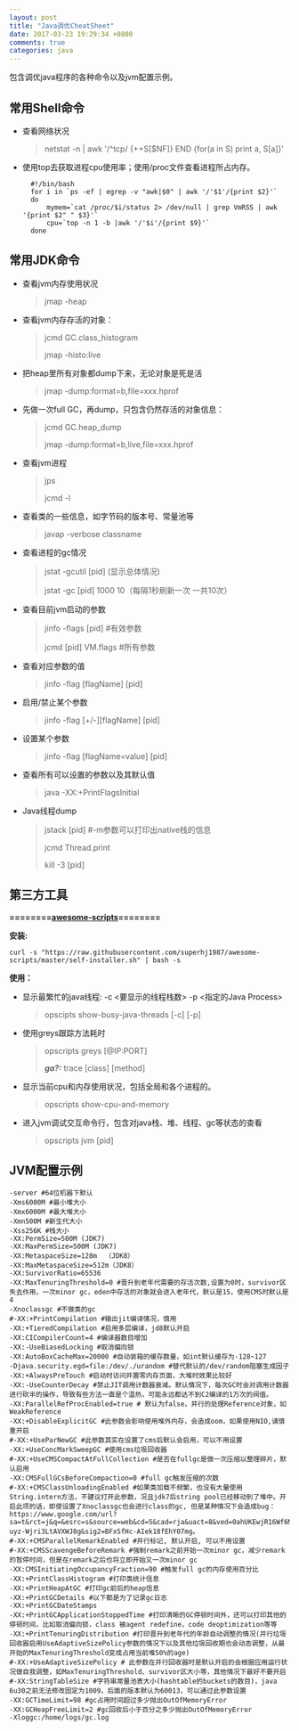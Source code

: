 ```yaml
---
layout: post
title: "Java调优CheatSheet"
date: 2017-03-23 19:29:34 +0800
comments: true
categories: java
---
```


包含调优java程序的各种命令以及jvm配置示例。

## 常用Shell命令

- 查看网络状况

	> netstat -n | awk '/^tcp/ {++S[$NF]} END {for(a in S) print a, S[a]}'
	
- 使用top去获取进程cpu使用率；使用/proc文件查看进程所占内存。


		#!/bin/bash
		for i in `ps -ef | egrep -v "awk|$0" | awk '/'$1'/{print $2}'`
		do
    		mymem=`cat /proc/$i/status 2> /dev/null | grep VmRSS | awk '{print $2" " $3}'`
    		cpu=`top -n 1 -b |awk '/'$i'/{print $9}'`
		done
		
<!--more-->

## 常用JDK命令

- 查看jvm内存使用状况
	> jmap -heap <pid>

- 查看jvm内存存活的对象：
	> jcmd <pid> GC.class_histogram 
	>
	> jmap -histo:live <pid>

- 把heap里所有对象都dump下来，无论对象是死是活
	> jmap -dump:format=b,file=xxx.hprof <pid>

- 先做一次full GC，再dump，只包含仍然存活的对象信息：
	> jcmd <PID> GC.heap_dump <FILENAME> 
	>
	> jmap -dump:format=b,live,file=xxx.hprof
- 查看jvm进程
	
	> jps  
	>
	> jcmd -l

- 查看类的一些信息，如字节码的版本号、常量池等
	> javap -verbose classname

- 查看进程的gc情况
	> jstat -gcutil [pid] (显示总体情况)     
	>
	> jstat -gc [pid] 1000 10（每隔1秒刷新一次 一共10次）
	
- 查看目前jvm启动的参数

	> jinfo -flags [pid] #有效参数
	>
	> jcmd [pid] VM.flags #所有参数

- 查看对应参数的值
	
	> jinfo -flag [flagName] [pid]

- 启用/禁止某个参数
	> jinfo -flag [+/-][flagName] [pid]

- 设置某个参数
	> jinfo -flag [flagName=value] [pid]

- 查看所有可以设置的参数以及其默认值
	> java -XX:+PrintFlagsInitial

- Java线程dump
	> jstack [pid] #-m参数可以打印出native栈的信息 
	>
	> jcmd <PID> Thread.print 
	>
	> kill -3 [pid]
	
## 第三方工具

**========[awesome-scripts](https://github.com/superhj1987/awesome-scripts/blob/master/README.md)========**

**安装:**

`curl -s "https://raw.githubusercontent.com/superhj1987/awesome-scripts/master/self-installer.sh" | bash -s`

**使用：**

- 显示最繁忙的java线程: -c <要显示的线程栈数> -p <指定的Java Process>

	> opscipts show-busy-java-threads [-c] [-p]

- 使用greys跟踪方法耗时

	> opscripts greys <PID>[@IP:PORT] 
	> 
	> ***ga?:*** trace [class] [method]

- 显示当前cpu和内存使用状况，包括全局和各个进程的。

	> opscripts show-cpu-and-memory
	
- 进入jvm调试交互命令行，包含对java栈、堆、线程、gc等状态的查看

	> opscripts jvm [pid]
	
## JVM配置示例

```
-server #64位机器下默认
-Xms6000M #最小堆大小
-Xmx6000M #最大堆大小
-Xmn500M #新生代大小
-Xss256K #栈大小
-XX:PermSize=500M (JDK7)
-XX:MaxPermSize=500M (JDK7)
-XX:MetaspaceSize=128m  （JDK8）
-XX:MaxMetaspaceSize=512m（JDK8）
-XX:SurvivorRatio=65536
-XX:MaxTenuringThreshold=0 #晋升到老年代需要的存活次数,设置为0时，survivor区失去作用，一次minor gc，eden中存活的对象就会进入老年代，默认是15，使用CMS时默认是4
-Xnoclassgc #不做类的gc
#-XX:+PrintCompilation #输出jit编译情况，慎用
-XX:+TieredCompilation #启用多层编译，jd8默认开启
-XX:CICompilerCount=4 #编译器数目增加
-XX:-UseBiasedLocking #取消偏向锁
-XX:AutoBoxCacheMax=20000 #自动装箱的缓存数量，如int默认缓存为-128~127
-Djava.security.egd=file:/dev/./urandom #替代默认的/dev/random阻塞生成因子
-XX:+AlwaysPreTouch #启动时访问并置零内存页面，大堆时效果比较好
-XX:-UseCounterDecay #禁止JIT调用计数器衰减。默认情况下，每次GC时会对调用计数器进行砍半的操作，导致有些方法一直是个温热，可能永远都达不到C2编译的1万次的阀值。
-XX:ParallelRefProcEnabled=true # 默认为false，并行的处理Reference对象，如WeakReference
-XX:+DisableExplicitGC #此参数会影响使用堆外内存，会造成oom，如果使用NIO,请慎重开启
#-XX:+UseParNewGC #此参数其实在设置了cms后默认会启用，可以不用设置
-XX:+UseConcMarkSweepGC #使用cms垃圾回收器
#-XX:+UseCMSCompactAtFullCollection #是否在fullgc是做一次压缩以整理碎片，默认启用
-XX:CMSFullGCsBeforeCompaction=0 #full gc触发压缩的次数
#-XX:+CMSClassUnloadingEnabled #如果类加载不频繁，也没有大量使用String.intern方法，不建议打开此参数，况且jdk7后string pool已经移动到了堆中。开启此项的话，即使设置了Xnoclassgc也会进行class的gc, 但是某种情况下会造成bug：https://www.google.com/url?sa=t&rct=j&q=&esrc=s&source=web&cd=5&cad=rja&uact=8&ved=0ahUKEwjR16Wf6MHQAhWLrVQKHfLdCe4QFgg8MAQ&url=https%3A%2F%2Fblogs.oracle.com%2Fpoonam%2Fentry%2Fjvm_hang_with_cms_collector&usg=AFQjCNFNtkw6jHM-uyz-Wjri3LtAVXWJ8g&sig2=BFxSfHc-AIek18fEhY07mg。
#-XX:+CMSParallelRemarkEnabled #并行标记, 默认开启, 可以不用设置
#-XX:+CMSScavengeBeforeRemark #强制remark之前开始一次minor gc，减少remark的暂停时间，但是在remark之后也将立即开始又一次minor gc
-XX:CMSInitiatingOccupancyFraction=90 #触发full gc的内存使用百分比
-XX:+PrintClassHistogram #打印类统计信息
-XX:+PrintHeapAtGC #打印gc前后的heap信息
-XX:+PrintGCDetails #以下都是为了记录gc日志
-XX:+PrintGCDateStamps
-XX:+PrintGCApplicationStoppedTime #打印清晰的GC停顿时间外，还可以打印其他的停顿时间，比如取消偏向锁，class 被agent redefine，code deoptimization等等
-XX:+PrintTenuringDistribution #打印晋升到老年代的年龄自动调整的情况(并行垃圾回收器启用UseAdaptiveSizePolicy参数的情况下以及其他垃圾回收期也会动态调整，从最开始的MaxTenuringThreshold变成占用当前堆50%的age)
#-XX:+UseAdaptiveSizePolicy # 此参数在并行回收器时是默认开启的会根据应用运行状况做自我调整，如MaxTenuringThreshold、survivor区大小等，其他情况下最好不要开启
#-XX:StringTableSize #字符串常量池表大小(hashtable的buckets的数目)，java 6u30之前无法修改固定为1009，后面的版本默认为60013，可以通过此参数设置
-XX:GCTimeLimit=98 #gc占用时间超过多少抛出OutOfMemoryError
-XX:GCHeapFreeLimit=2 #gc回收后小于百分之多少抛出OutOfMemoryError
-Xloggc:/home/logs/gc.log
```